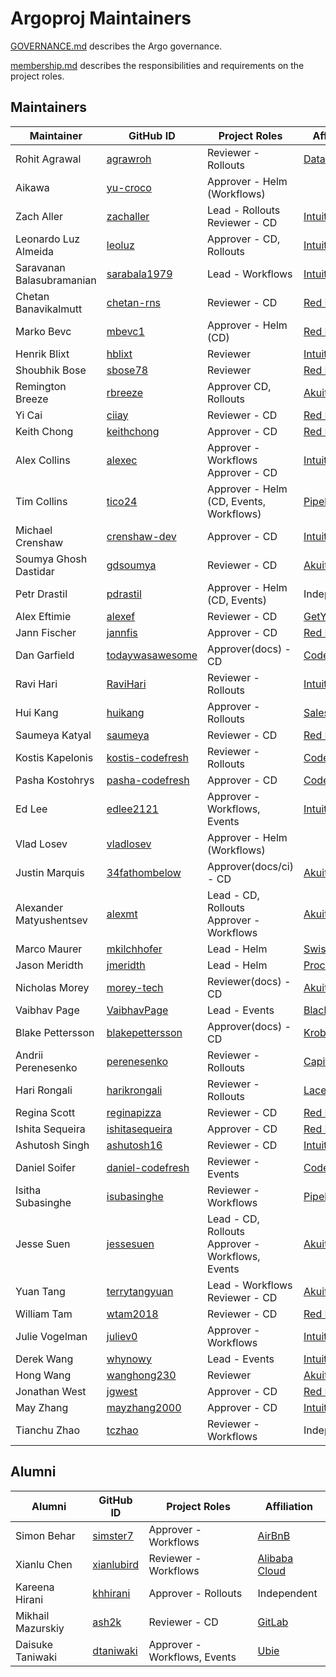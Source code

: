 # Argoproj Maintainers

[GOVERNANCE.md](https://github.com/argoproj/argoproj/blob/master/community/GOVERNANCE.md) describes the Argo governance.

[membership.md](https://github.com/argoproj/argoproj/blob/master/community/membership.md) describes the responsibilities and requirements on the project roles. 

## Maintainers

| Maintainer                | GitHub ID                                               | Project Roles                                         | Affiliation                                     |
|---------------------------|---------------------------------------------------------|-------------------------------------------------------|-------------------------------------------------|
| Rohit Agrawal             | [agrawroh](https://github.com/agrawroh)                 | Reviewer - Rollouts                                   | [Databricks](https://databricks.com/)           |
| Aikawa                    | [yu-croco](https://github.com/yu-croco)                 | Approver - Helm (Workflows)                           |                                                 |
| Zach Aller                | [zachaller](https://github.com/zachaller)               | Lead - Rollouts <br/>Reviewer - CD                    | [Intuit](https://www.github.com/intuit/)        |
| Leonardo Luz Almeida      | [leoluz](https://github.com/leoluz)                     | Approver - CD, Rollouts                               | [Intuit](https://www.github.com/intuit/)        |
| Saravanan Balasubramanian | [sarabala1979](https://github.com/sarabala1979)         | Lead - Workflows                                      | [Intuit](https://www.github.com/intuit/)        |
| Chetan Banavikalmutt      | [chetan-rns](https://github.com/chetan-rns)             | Reviewer - CD                                         | [Red Hat](https://www.github.com/redhat/)       |
| Marko Bevc                | [mbevc1](https://github.com/mbevc1)                     | Approver - Helm (CD)                                  | [Red Hat](https://www.github.com/redhat/)       |
| Henrik Blixt              | [hblixt](https://github.com/hblixt)                     | Reviewer                                              | [Intuit](https://www.github.com/intuit/)        |
| Shoubhik Bose             | [sbose78](https://github.com/sbose78)                   | Reviewer                                              | [Red Hat](https://www.github.com/redhat/)       |
| Remington Breeze          | [rbreeze](https://github.com/rbreeze)                   | Approver CD, Rollouts                                 | [Akuity](https://akuity.io/)                    |
| Yi Cai                    | [ciiay](https://github.com/ciiay)                       | Reviewer - CD                                         | [Red Hat](https://www.github.com/redhat/)       |
| Keith Chong               | [keithchong](https://github.com/keithchong)             | Approver - CD                                         | [Red Hat](https://www.github.com/redhat/)       |
| Alex Collins              | [alexec](https://github.com/alexec)                     | Approver - Workflows <br/>Approver - CD               | [Intuit](https://www.github.com/intuit/)        |
| Tim Collins               | [tico24](https://github.com/tico24)                     | Approver - Helm (CD, Events, Workflows)               | [Pipekit](https://pipekit.io)                   |
| Michael Crenshaw          | [crenshaw-dev](https://github.com/crenshaw-dev)         | Approver - CD                                         | [Intuit](https://www.github.com/intuit/)        |
| Soumya Ghosh Dastidar     | [gdsoumya](https://github.com/gdsoumya)                 | Reviewer - CD                                         | [Akuity](https://akuity.io/)                    |
| Petr Drastil              | [pdrastil](https://github.com/pdrastil)                 | Approver - Helm (CD, Events)                          | Independent                                     |
| Alex Eftimie              | [alexef](https://github.com/alexef)                     | Reviewer - CD                                         | [GetYourGuide](https://www.getyourguide.com/)   |
| Jann Fischer              | [jannfis](https://github.com/jannfis)                   | Approver - CD                                         | [Red Hat](https://www.github.com/redhat/)       |
| Dan Garfield              | [todaywasawesome](https://github.com/todaywasawesome)   | Approver(docs) - CD                                   | [Codefresh](https://www.github.com/codefresh/)  |
| Ravi Hari                 | [RaviHari](https://github.com/RaviHari)                 | Reviewer - Rollouts                                   | [Intuit](https://www.github.com/intuit/)        |
| Hui Kang                  | [huikang](https://github.com/huikang)                   | Approver - Rollouts                                   | [Salesforce](https://salesforce.com/)           |
| Saumeya Katyal            | [saumeya](https://github.com/saumeya)                   | Reviewer - CD                                         | [Red Hat](https://www.github.com/redhat/)       |
| Kostis Kapelonis          | [kostis-codefresh](https://github.com/kostis-codefresh) | Reviewer - Rollouts                                   | [Codefresh](https://www.github.com/codefresh/)  |
| Pasha Kostohrys           | [pasha-codefresh](https://github.com/pasha-codefresh)   | Approver - CD                                         | [Codefresh](https://www.github.com/codefresh/)  |
| Ed Lee                    | [edlee2121](https://github.com/edlee2121)               | Approver - Workflows, Events                          | [Intuit](https://www.github.com/intuit/)        |
| Vlad Losev                | [vladlosev](https://github.com/vladlosev)               | Approver - Helm (Workflows)                           |                                                 |
| Justin Marquis            | [34fathombelow](https://github.com/34fathombelow)       | Approver(docs/ci) - CD                                | [Akuity](https://akuity.io/)                    |
| Alexander Matyushentsev   | [alexmt](https://github.com/alexmt)                     | Lead - CD, Rollouts <br/>Approver - Workflows         | [Akuity](https://akuity.io/)                    |
| Marco Maurer              | [mkilchhofer](https://github.com/mkilchhofer)           | Lead - Helm                                           | [Swiss Post](https://www.github.com/swisspost)  |
| Jason Meridth             | [jmeridth](https://github.com/jmeridth)                 | Lead - Helm                                           | [Procore](https://www.github.com/procore)       |
| Nicholas Morey            | [morey-tech](https://github.com/morey-tech)             | Reviewer(docs) - CD                                   | [Akuity](https://akuity.io/)                    |
| Vaibhav Page              | [VaibhavPage](https://github.com/VaibhavPage)           | Lead - Events                                         | [Black Rock](https://www.github.com/blackrock/) |
| Blake Pettersson          | [blakepettersson](https://github.com/blakepettersson)   | Approver(docs) - CD                                   | [Krobier](https://www.krobier.com)              |
| Andrii Perenesenko        | [perenesenko](https://github.com/perenesenko)           | Reviewer - Rollouts                                   | [Capital One](https://github.com/capitalone/)   |
| Hari Rongali              | [harikrongali](https://github.com/harikrongali)         | Reviewer - Rollouts                                   | [Lacework](https://github.com/lacework)         |
| Regina Scott              | [reginapizza](https://github.com/reginapizza)           | Reviewer - CD                                         | [Red Hat](https://www.github.com/redhat/)       |
| Ishita Sequeira           | [ishitasequeira](https://github.com/ishitasequeira)     | Approver - CD                                         | [Red Hat](https://www.github.com/redhat/)       |
| Ashutosh Singh            | [ashutosh16](https://github.com/ashutosh16)             | Reviewer - CD                                         | [Intuit](https://www.github.com/intuit/)        |
| Daniel Soifer             | [daniel-codefresh](https://github.com/daniel-codefresh) | Reviewer - Events                                     | [Codefresh](https://www.github.com/codefresh/)  |
| Isitha Subasinghe         | [isubasinghe](https://github.com/isubasinghe)           | Reviewer - Workflows                                  | [Pipekit](https://pipekit.io/)                  |
| Jesse Suen                | [jessesuen](https://github.com/jessesuen)               | Lead - CD, Rollouts <br/>Approver - Workflows, Events | [Akuity](https://akuity.io/)                    |
| Yuan Tang                 | [terrytangyuan](https://github.com/terrytangyuan)       | Lead - Workflows <br/>Reviewer - CD                   | [Akuity](https://akuity.io/)                    |
| William Tam               | [wtam2018](https://github.com/wtam2018)                 | Reviewer - CD                                         | [Red Hat](https://www.github.com/redhat/)       |
| Julie Vogelman            | [juliev0](https://github.com/juliev0)                   | Approver - Workflows                                  | [Intuit](https://www.github.com/intuit/)        |
| Derek Wang                | [whynowy](https://github.com/whynowy)                   | Lead - Events                                         | [Intuit](https://www.github.com/intuit/)        |
| Hong Wang                 | [wanghong230](https://github.com/wanghong230)           | Reviewer                                              | [Akuity](https://akuity.io/)                    |
| Jonathan West             | [jgwest](https://github.com/jgwest)                     | Approver - CD                                         | [Red Hat](https://www.github.com/redhat/)       |
| May Zhang                 | [mayzhang2000](https://github.com/mayzhang2000)         | Approver - CD                                         | [Intuit](https://www.github.com/intuit/)        |
| Tianchu Zhao              | [tczhao](https://github.com/tczhao)                     | Reviewer - Workflows                                  | Independent                                     |

## Alumni

| Alumni            | GitHub ID                                   | Project Roles                | Affiliation                                |
|-------------------|---------------------------------------------|------------------------------|--------------------------------------------|
| Simon Behar       | [simster7](https://github.com/simster7)     | Approver - Workflows         | [AirBnB](https://www.github.com/airbnb/)   |
| Xianlu Chen       | [xianlubird](https://github.com/xianlubird) | Reviewer - Workflows         | [Alibaba Cloud](https://github.com/aliyun) |
| Kareena Hirani    | [khhirani](https://github.com/khhirani)     | Approver - Rollouts          | Independent                                |
| Mikhail Mazurskiy | [ash2k](https://github.com/ash2k)           | Reviewer - CD                | [GitLab](https://www.github.com/gitlab/)   |
| Daisuke Taniwaki  | [dtaniwaki](https://github.com/dtaniwaki)   | Approver - Workflows, Events | [Ubie](https://ubie.life/)                 |
